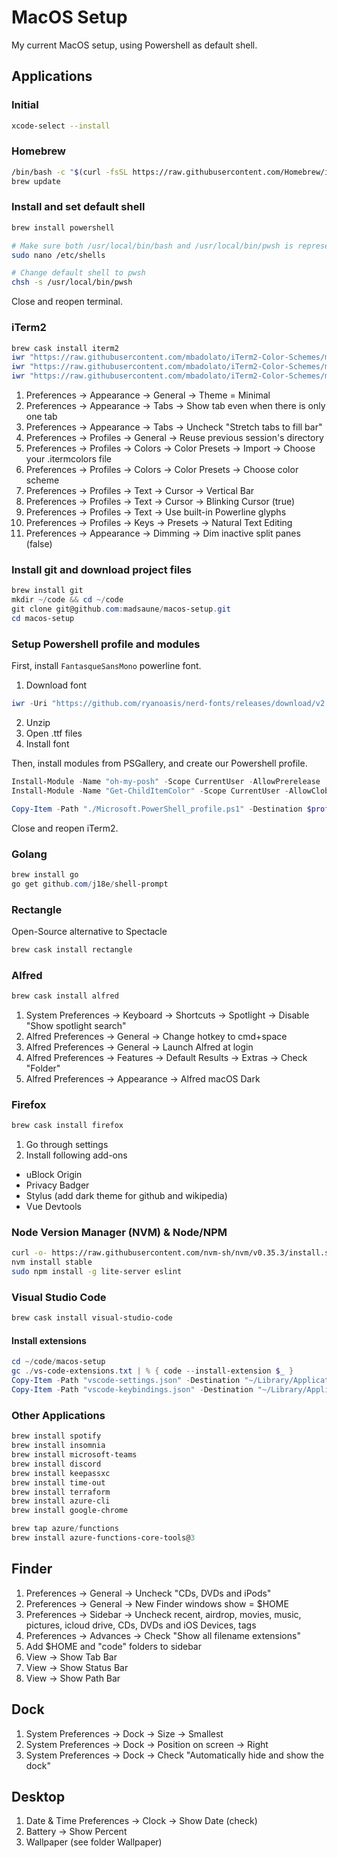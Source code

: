 # MacOS Setup

My current MacOS setup, using Powershell as default shell.

## Applications

### Initial

```bash
xcode-select --install
```

### Homebrew

```bash
/bin/bash -c "$(curl -fsSL https://raw.githubusercontent.com/Homebrew/install/master/install.sh)"
brew update
```

### Install and set default shell

```bash
brew install powershell

# Make sure both /usr/local/bin/bash and /usr/local/bin/pwsh is represented
sudo nano /etc/shells

# Change default shell to pwsh
chsh -s /usr/local/bin/pwsh
```

Close and reopen terminal.

### iTerm2

```powershell
brew cask install iterm2
iwr "https://raw.githubusercontent.com/mbadolato/iTerm2-Color-Schemes/master/schemes/Dracula%2B.itermcolors" -outfile "~/Downloads/Dracula+.itermcolors"
iwr "https://raw.githubusercontent.com/mbadolato/iTerm2-Color-Schemes/master/schemes/Gruvbox%20Dark.itermcolors" -outfile "~/Downloads/Gruvbox Dark.itermcolors"
iwr "https://raw.githubusercontent.com/mbadolato/iTerm2-Color-Schemes/master/schemes/Andromeda.itermcolors" -outfile "~/Downloads/Andromeda.itermcolors"
```

1. Preferences -> Appearance -> General -> Theme = Minimal
2. Preferences -> Appearance -> Tabs -> Show tab even when there is only one tab
2. Preferences -> Appearance -> Tabs -> Uncheck "Stretch tabs to fill bar"
3. Preferences -> Profiles -> General -> Reuse previous session's directory
4. Preferences -> Profiles -> Colors -> Color Presets -> Import -> Choose your .itermcolors file
4. Preferences -> Profiles -> Colors -> Color Presets -> Choose color scheme
5. Preferences -> Profiles -> Text -> Cursor -> Vertical Bar
6. Preferences -> Profiles -> Text -> Cursor -> Blinking Cursor (true)
7. Preferences -> Profiles -> Text -> Use built-in Powerline glyphs
8. Preferences -> Profiles -> Keys -> Presets -> Natural Text Editing
9. Preferences -> Appearance -> Dimming -> Dim inactive split panes (false)


### Install git and download project files

```powershell
brew install git
mkdir ~/code && cd ~/code
git clone git@github.com:madsaune/macos-setup.git
cd macos-setup
```

### Setup Powershell profile and modules

First, install `FantasqueSansMono` powerline font.

1. Download font
  ```powershell
  iwr -Uri "https://github.com/ryanoasis/nerd-fonts/releases/download/v2.1.0/FantasqueSansMono.zip" -OutFile "~/Downloads/FantasqueSansMono.zip"
  ```
2. Unzip
3. Open .ttf files
4. Install font

Then, install modules from PSGallery, and create our Powershell profile.

```powershell
Install-Module -Name "oh-my-posh" -Scope CurrentUser -AllowPrerelease
Install-Module -Name "Get-ChildItemColor" -Scope CurrentUser -AllowClobber

Copy-Item -Path "./Microsoft.PowerShell_profile.ps1" -Destination $profile
```

Close and reopen iTerm2.

### Golang

```powershell
brew install go
go get github.com/j18e/shell-prompt
```

### Rectangle

Open-Source alternative to Spectacle

```powershell
brew cask install rectangle
```

### Alfred

```powershell
brew cask install alfred
```

1. System Preferences -> Keyboard -> Shortcuts -> Spotlight -> Disable "Show spotlight search"
2. Alfred Preferences -> General -> Change hotkey to cmd+space 
3. Alfred Preferences -> General -> Launch Alfred at login
4. Alfred Preferences -> Features -> Default Results -> Extras -> Check "Folder"
5. Alfred Preferences -> Appearance -> Alfred macOS Dark

### Firefox

```powershell
brew cask install firefox
```

1. Go through settings
2. Install following add-ons
  * uBlock Origin
  * Privacy Badger
  * Stylus (add dark theme for github and wikipedia)
  * Vue Devtools

### Node Version Manager (NVM) & Node/NPM

```bash
curl -o- https://raw.githubusercontent.com/nvm-sh/nvm/v0.35.3/install.sh | bash
nvm install stable
sudo npm install -g lite-server eslint
```

### Visual Studio Code

```powershell
brew cask install visual-studio-code
```

#### Install extensions

```powershell
cd ~/code/macos-setup
gc ./vs-code-extensions.txt | % { code --install-extension $_ }
Copy-Item -Path "vscode-settings.json" -Destination "~/Library/Application Support/Code/User/settings.json"
Copy-Item -Path "vscode-keybindings.json" -Destination "~/Library/Application Support/Code/User/keybindings.json"
```

### Other Applications

```powershell
brew install spotify
brew install insomnia
brew install microsoft-teams
brew install discord
brew install keepassxc
brew install time-out
brew install terraform
brew install azure-cli
brew install google-chrome

brew tap azure/functions
brew install azure-functions-core-tools@3
```

## Finder

1. Preferences -> General -> Uncheck "CDs, DVDs and iPods"
2. Preferences -> General -> New Finder windows show = $HOME
3. Preferences -> Sidebar -> Uncheck recent, airdrop, movies, music, pictures, icloud drive, CDs, DVDs and iOS Devices, tags
4. Preferences -> Advances -> Check "Show all filename extensions"
5. Add $HOME and "code" folders to sidebar
6. View -> Show Tab Bar
7. View -> Show Status Bar
8. View -> Show Path Bar

## Dock

1. System Preferences -> Dock -> Size -> Smallest
2. System Preferences -> Dock -> Position on screen -> Right
2. System Preferences -> Dock -> Check "Automatically hide and show the dock"

## Desktop

1. Date & Time Preferences -> Clock -> Show Date (check)
2. Battery -> Show Percent
3. Wallpaper (see folder Wallpaper)
